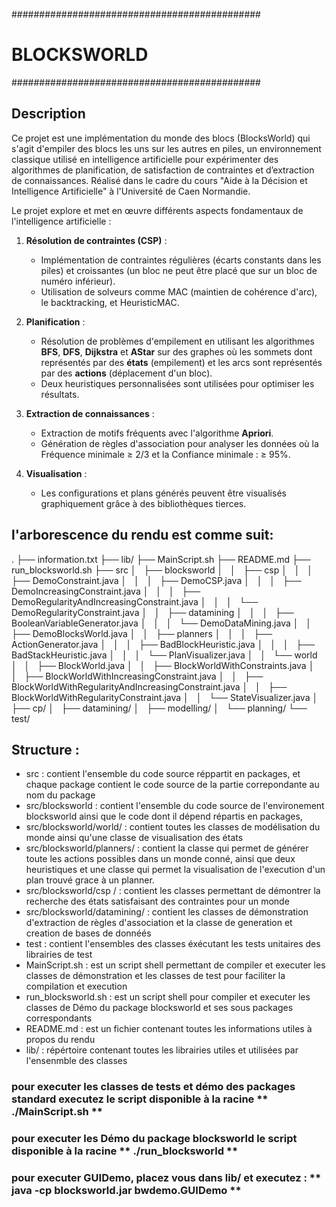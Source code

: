 #############################################
#                BLOCKSWORLD                #
#############################################

 
## Description 
Ce projet est une implémentation du monde des blocs (BlocksWorld) qui s'agit d'empiler des blocs les uns sur les autres en piles, un environnement classique utilisé en intelligence artificielle pour expérimenter des algorithmes de planification, de satisfaction de contraintes et d’extraction de connaissances. Réalisé dans le cadre du cours "Aide à la Décision et Intelligence Artificielle" à l'Université de Caen Normandie.

Le projet explore et met en œuvre différents aspects fondamentaux de l'intelligence artificielle :
1. **Résolution de contraintes (CSP)** :
   - Implémentation de contraintes régulières (écarts constants dans les piles) et croissantes (un bloc ne peut être placé que sur un bloc de numéro inférieur).
   - Utilisation de solveurs comme MAC (maintien de cohérence d'arc), le backtracking, et HeuristicMAC.

2. **Planification** :
   - Résolution de problèmes d'empilement en utilisant les algorithmes **BFS**, **DFS**, **Dijkstra** et **AStar** sur des graphes où les sommets dont représentés par des **états** (empilement) et les arcs sont représentés par des **actions** (déplacement d'un bloc).
   - Deux heuristiques personnalisées sont utilisées pour optimiser les résultats.

3. **Extraction de connaissances** :
   - Extraction de motifs fréquents avec l'algorithme **Apriori**.
   - Génération de règles d'association pour analyser les données où la Fréquence minimale ≥ 2/3 et la Confiance minimale : ≥ 95%.

4. **Visualisation** :
   - Les configurations et plans générés peuvent être visualisés graphiquement grâce à des bibliothèques tierces.

## l'arborescence du rendu est comme suit:
.
├── information.txt
├── lib/
├── MainScript.sh
├── README.md
├── run_blocksworld.sh
├── src
│   ├── blocksworld
│   │   ├── csp
│   │   │   ├── DemoConstraint.java
│   │   │   ├── DemoCSP.java
│   │   │   ├── DemoIncreasingConstraint.java
│   │   │   ├── DemoRegularityAndIncreasingConstraint.java
│   │   │   └── DemoRegularityConstraint.java
│   │   ├── datamining
│   │   │   ├── BooleanVariableGenerator.java
│   │   │   └── DemoDataMining.java
│   │   ├── DemoBlocksWorld.java
│   │   ├── planners
│   │   │   ├── ActionGenerator.java
│   │   │   ├── BadBlockHeuristic.java
│   │   │   ├── BadStackHeuristic.java
│   │   │   └── PlanVisualizer.java
│   │   └── world
│   │       ├── BlockWorld.java
│   │       ├── BlockWorldWithConstraints.java
│   │       ├── BlockWorldWithIncreasingConstraint.java
│   │       ├── BlockWorldWithRegularityAndIncreasingConstraint.java
│   │       ├── BlockWorldWithRegularityConstraint.java
│   │       └── StateVisualizer.java
│   ├── cp/
│   ├── datamining/
│   ├── modelling/
│   └── planning/
└── test/

    
## Structure :
- src : contient l'ensemble du code source réppartit en packages, et chaque package contient le
  code source de la partie correpondante au nom du package
- src/blocksworld : contient l'ensemble du code source de l'environement blocksworld ainsi que le code dont il dépend répartis en packages,
- src/blocksworld/world/ : contient toutes les classes de modélisation du monde ainsi qu'une classe de visualisation des états
- src/blocksworld/planners/ : contient la classe qui permet de générer toute les actions possibles dans un monde conné, ainsi que deux heuristiques et une classe qui permet la visualisation de l'execution d'un plan trouvé grace à un planner.
- src/blocksworld/csp / : contient les classes permettant de démontrer la recherche des états satisfaisant des contraintes pour un monde
- src/blocksworld/datamining/ : contient les classes de démonstration d'extraction de règles d'association et la classe de generation et creation de bases de donnéés
- test : contient l'ensembles des classes éxécutant les tests unitaires des librairies de test
- MainScript.sh : est un script shell permettant de compiler et executer les classes de démonstration et les classes de test pour faciliter la compilation et execution
- run_blocksworld.sh : est un script shell pour compiler et executer les classes de Démo du package blocksworld et ses sous packages correspondants
- README.md : est un fichier contenant toutes les informations utiles à propos du rendu
- lib/ : répértoire contenant toutes les librairies utiles et utilisées par l'ensenmble des classes


### pour executer les classes de tests et démo des packages standard executez le script disponible à la racine ** ./MainScript.sh **
### pour executer les Démo du package blocksworld le script disponible à la racine ** ./run_blocksworld **

### pour executer GUIDemo, placez vous dans lib/ et executez : ** java -cp blocksworld.jar bwdemo.GUIDemo **



